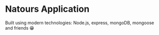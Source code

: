 # Natours Application

Built using modern technologies: Node.js, express, mongoDB, mongoose and friends 😁
